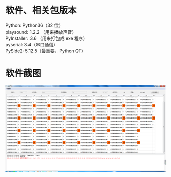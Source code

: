 # 软件、相关包版本
Python: Python36（32 位）  
playsound: 1.2.2 （用来播放声音）  
PyInstaller: 3.6 （用来打包成 exe 程序）   
pyserial: 3.4（串口通信）   
PySide2: 5.12.5（最重要，Python QT）
# 软件截图
![image](https://github.com/jelly-lemon/contrl_sys_ui/blob/UseTableView/img/%E4%B8%BB%E7%95%8C%E9%9D%A2.png)
